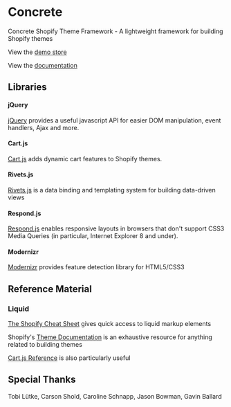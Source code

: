 # Concrete

Concrete Shopify Theme Framework - A lightweight framework for building Shopify themes

View the [demo store](https://concrete-theme.myshopify.com)

View the [documentation](https://github.com/Elkfox/Concrete/wiki)

## Libraries

#### jQuery

[jQuery](https://github.com/jquery/jquery) provides a useful javascript API for easier DOM manipulation, event handlers, Ajax and more.

#### Cart.js

[Cart.js](https://github.com/discolabs/cartjs) adds dynamic cart features to Shopify themes.

#### Rivets.js

[Rivets.js](https://github.com/mikeric/rivets) is a data binding and templating system for building data-driven views

#### Respond.js

[Respond.js](https://github.com/scottjehl/Respond) enables responsive layouts in browsers that don't support CSS3 Media Queries (in particular, Internet Explorer 8 and under).

#### Modernizr

[Modernizr](https://github.com/Modernizr/Modernizr) provides feature detection library for HTML5/CSS3

## Reference Material

### Liquid

[The Shopify Cheat Sheet](https://www.shopify.com.au/partners/shopify-cheat-sheet) gives quick access to liquid markup elements

Shopify's [Theme Documentation](https://help.shopify.com/themes) is an exhaustive resource for anything related to building themes

[Cart.js Reference](https://cartjs.org/pages/reference) is also particularly useful

## Special Thanks

Tobi Lütke, Carson Shold, Caroline Schnapp, Jason Bowman, Gavin Ballard
